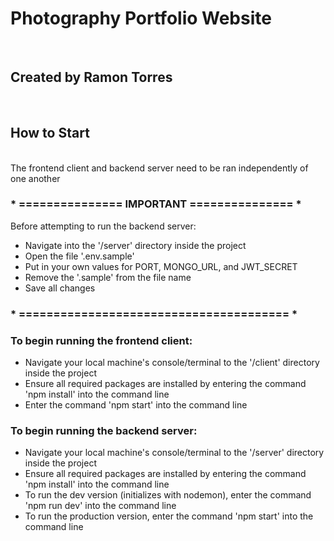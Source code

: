 # Photography Portfolio Website

<br />

## Created by Ramon Torres

<br />

## How to Start
<br />
The frontend client and backend server need to be ran independently of one another

### \* =============== IMPORTANT =============== *
Before attempting to run the backend server:

- Navigate into the '/server' directory inside the project
- Open the file '.env.sample'
- Put in your own values for PORT, MONGO_URL, and JWT_SECRET
- Remove the '.sample' from the file name
- Save all changes

### \* ======================================= *

### To begin running the frontend client:

- Navigate your local machine's console/terminal to the '/client' directory inside the project
- Ensure all required packages are installed by entering the command 'npm install' into the command line
- Enter the command 'npm start' into the command line


### To begin running the backend server:

- Navigate your local machine's console/terminal to the '/server' directory inside the project
- Ensure all required packages are installed by entering the command 'npm install' into the command line
- To run the dev version (initializes with nodemon), enter the command 'npm run dev' into the command line
- To run the production version, enter the command 'npm start' into the command line